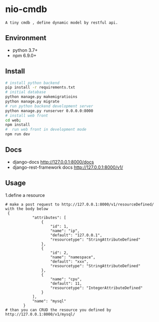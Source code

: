 # nio-cmdb
```
A tiny cmdb , define dynamic model by restful api.
```
 
## Environment
- python 3.7+
- npm 6.9.0+

## Install
```bash
# install python backend
pip install -r requirements.txt
# initial database
python manage.py makemigratioins 
python manage.py migrate
# run python backend development server
python manage.py runserver 0.0.0.0:8000
# install web front
cd web;
npm install
#  run web front in development mode
npm run dev
```

## Docs
- django-docs 
http://127.0.0.1:8000/docs
- django-rest-framework docs 
http://127.0.0.1:8000/v1/

## Usage
1.define a resource
```
# make a post request to http://127.0.0.1:8000/v1/resourceDefined/ with the body below
 {
            "attributes": [
                {
                    "id": 1,
                    "name": "ip",
                    "default": "127.0.0.1",
                    "resourcetype": "StringAttributeDefined"
                },
                {
                    "id": 2,
                    "name": "namespace",
                    "default": "xxx",
                    "resourcetype": "StringAttributeDefined"
                },
                {
                    "name": "cpu",
                    "default": 11,
                    "resourcetype": "IntegerAttributeDefined"
                }
            ],
            "name": "mysql"
        }
# than you can CRUD the resource you defined by http://127.0.0.1:8000/v1/mysql/

```